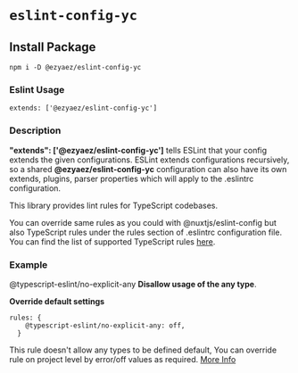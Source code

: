 # `eslint-config-yc`


## Install Package
```
npm i -D @ezyaez/eslint-config-yc
```

### Eslint Usage
```
extends: ['@ezyaez/eslint-config-yc']
```

### Description
  **"extends": ['@ezyaez/eslint-config-yc']** tells ESLint that your config extends the given configurations. ESLint extends configurations recursively, so a shared **@ezyaez/eslint-config-yc** configuration can also have its own extends, plugins, parser properties which will apply to the .eslintrc configuration.

This library provides lint rules for TypeScript codebases.

You can override same rules as you could with @nuxtjs/eslint-config but also TypeScript rules under the rules section of .eslintrc configuration file. You can find the list of supported TypeScript rules [here](https://github.com/typescript-eslint/typescript-eslint/tree/master/packages/eslint-plugin#supported-rules).

### Example 
@typescript-eslint/no-explicit-any **Disallow usage of the any type**.

**Override default settings**
```
rules: {
    @typescript-eslint/no-explicit-any: off,
  }

```
This rule doesn't allow any types to be defined default, You can override rule on project level by error/off values as required.
[More Info](https://github.com/typescript-eslint/typescript-eslint/blob/master/packages/eslint-plugin/docs/rules/no-explicit-any.md)